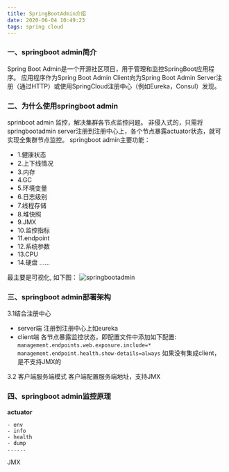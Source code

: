 ```yaml
---
title: SpringBootAdmin介绍
date: 2020-06-04 10:49:23
tags: spring cloud
---
```


### 一、springboot admin简介
Spring Boot Admin是一个开源社区项目，用于管理和监控SpringBoot应用程序。 应用程序作为Spring Boot Admin Client向为Spring Boot Admin Server注册（通过HTTP）或使用SpringCloud注册中心（例如Eureka，Consul）发现。

<!--more-->

### 二、为什么使用springboot admin
sprinboot admin 监控，解决集群各节点监控问题。
非侵入式的，只需将springbootadmin server注册到注册中心上，各个节点暴露actuator状态，就可实现全集群节点监控。
springboot admin主要功能：
- 1.健康状态
- 2.上下线情况
- 3.内存
- 4.GC
- 5.环境变量
- 6.日志级别
- 7.线程存储
- 8.堆快照
- 9.JMX
- 10.监控指标
- 11.endpoint
- 12.系统参数
- 13.CPU
- 14.硬盘
......

最主要是可视化, 如下图：
![springbootadmin](/imgs/springbootadmin.PNG)

### 三、springboot admin部署架构
3.1结合注册中心
- server端
    注册到注册中心上如eureka
- client端
    各节点暴露监控状态，即配置文件中添加如下配置:
    ``management.endpoints.web.exposure.include=*
      management.endpoint.health.show-details=always``
    如果没有集成client，是不支持JMX的

3.2 客户端服务端模式
    客户端配置服务端地址，支持JMX

### 四、springboot admin监控原理
**actuator**

    - env
    - info
    - health
    - dump
    ......
    
JMX
    
